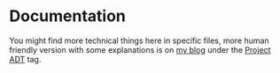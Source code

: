 # Documentation

You might find more technical things here in specific files,
more human friendly version with some explanations is on [my blog](http://www.oneoracledeveloper.com/)
under the [Project ADT](http://www.oneoracledeveloper.com/search/label/project_adt) tag.

